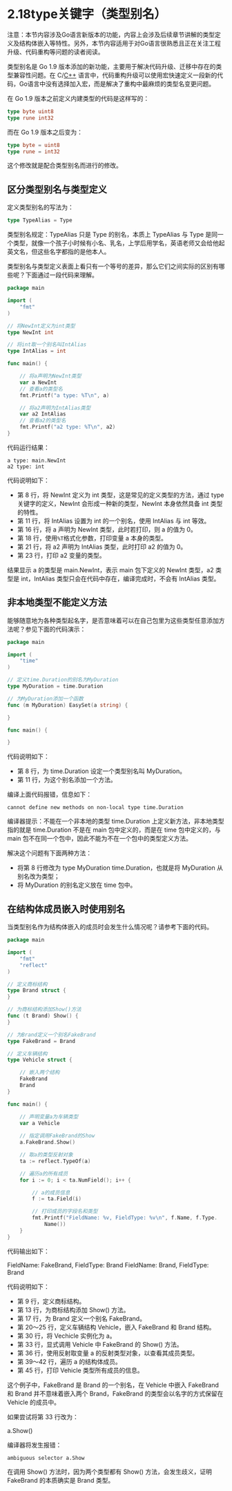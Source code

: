# 2.18type关键字（类型别名）

注意：本节内容涉及Go语言新版本的功能，内容上会涉及后续章节讲解的类型定义及结构体嵌入等特性。另外，本节内容适用于对Go语言很熟悉且正在关注工程升级、代码重构等问题的读者阅读。

类型别名是 Go 1.9 版本添加的新功能，主要用于解决代码升级、迁移中存在的类型兼容性问题。在 C/[C++](http://c.biancheng.net/cplus/) 语言中，代码重构升级可以使用宏快速定义一段新的代码，Go语言中没有选择加入宏，而是解决了重构中最麻烦的类型名变更问题。

在 Go 1.9 版本之前定义内建类型的代码是这样写的：

```go
type byte uint8
type rune int32
```

而在 Go 1.9 版本之后变为：

```go
type byte = uint8
type rune = int32
```

这个修改就是配合类型别名而进行的修改。

## 区分类型别名与类型定义

定义类型别名的写法为：

```go
type TypeAlias = Type
```

类型别名规定：TypeAlias 只是 Type 的别名，本质上 TypeAlias 与 Type 是同一个类型，就像一个孩子小时候有小名、乳名，上学后用学名，英语老师又会给他起英文名，但这些名字都指的是他本人。

类型别名与类型定义表面上看只有一个等号的差异，那么它们之间实际的区别有哪些呢？下面通过一段代码来理解。

```go
package main

import (
    "fmt"
)

// 将NewInt定义为int类型
type NewInt int

// 将int取一个别名叫IntAlias
type IntAlias = int

func main() {

    // 将a声明为NewInt类型
    var a NewInt
    // 查看a的类型名
    fmt.Printf("a type: %T\n", a)

    // 将a2声明为IntAlias类型
    var a2 IntAlias
    // 查看a2的类型名
    fmt.Printf("a2 type: %T\n", a2)
}
```

代码运行结果：

```
a type: main.NewInt
a2 type: int
```

代码说明如下：

- 第 8 行，将 NewInt 定义为 int 类型，这是常见的定义类型的方法，通过 type 关键字的定义，NewInt 会形成一种新的类型，NewInt 本身依然具备 int 类型的特性。
- 第 11 行，将 IntAlias 设置为 int 的一个别名，使用 IntAlias 与 int 等效。
- 第 16 行，将 a 声明为 NewInt 类型，此时若打印，则 a 的值为 0。
- 第 18 行，使用`%T`格式化参数，打印变量 a 本身的类型。
- 第 21 行，将 a2 声明为 IntAlias 类型，此时打印 a2 的值为 0。
- 第 23 行，打印 a2 变量的类型。


结果显示 a 的类型是 main.NewInt，表示 main 包下定义的 NewInt 类型，a2 类型是 int，IntAlias 类型只会在代码中存在，编译完成时，不会有 IntAlias 类型。

## 非本地类型不能定义方法

能够随意地为各种类型起名字，是否意味着可以在自己包里为这些类型任意添加方法呢？参见下面的代码演示：

```go
package main

import (
    "time"
)

// 定义time.Duration的别名为MyDuration
type MyDuration = time.Duration

// 为MyDuration添加一个函数
func (m MyDuration) EasySet(a string) {

}

func main() {

}
```

代码说明如下：

- 第 8 行，为 time.Duration 设定一个类型别名叫 MyDuration。
- 第 11 行，为这个别名添加一个方法。


编译上面代码报错，信息如下：

```
cannot define new methods on non-local type time.Duration
```

编译器提示：不能在一个非本地的类型 time.Duration 上定义新方法，非本地类型指的就是 time.Duration 不是在 main 包中定义的，而是在 time 包中定义的，与 main 包不在同一个包中，因此不能为不在一个包中的类型定义方法。

解决这个问题有下面两种方法：

- 将第 8 行修改为 type MyDuration time.Duration，也就是将 MyDuration 从别名改为类型；
- 将 MyDuration 的别名定义放在 time 包中。

## 在结构体成员嵌入时使用别名

当类型别名作为结构体嵌入的成员时会发生什么情况呢？请参考下面的代码。

```go
package main

import (
    "fmt"
    "reflect"
)

// 定义商标结构
type Brand struct {
}

// 为商标结构添加Show()方法
func (t Brand) Show() {
}

// 为Brand定义一个别名FakeBrand
type FakeBrand = Brand

// 定义车辆结构
type Vehicle struct {

    // 嵌入两个结构
    FakeBrand
    Brand
}

func main() {

    // 声明变量a为车辆类型
    var a Vehicle
   
    // 指定调用FakeBrand的Show
    a.FakeBrand.Show()

    // 取a的类型反射对象
    ta := reflect.TypeOf(a)

    // 遍历a的所有成员
    for i := 0; i < ta.NumField(); i++ {

        // a的成员信息
        f := ta.Field(i)

        // 打印成员的字段名和类型
        fmt.Printf("FieldName: %v, FieldType: %v\n", f.Name, f.Type.
            Name())
    }
}
```

代码输出如下：

FieldName: FakeBrand, FieldType: Brand
FieldName: Brand, FieldType: Brand

代码说明如下：

- 第 9 行，定义商标结构。
- 第 13 行，为商标结构添加 Show() 方法。
- 第 17 行，为 Brand 定义一个别名 FakeBrand。
- 第 20～25 行，定义车辆结构 Vehicle，嵌入 FakeBrand 和 Brand 结构。
- 第 30 行，将 Vechicle 实例化为 a。
- 第 33 行，显式调用 Vehicle 中 FakeBrand 的 Show() 方法。
- 第 36 行，使用反射取变量 a 的反射类型对象，以查看其成员类型。
- 第 39～42 行，遍历 a 的结构体成员。
- 第 45 行，打印 Vehicle 类型所有成员的信息。


这个例子中，FakeBrand 是 Brand 的一个别名，在 Vehicle 中嵌入 FakeBrand 和 Brand 并不意味着嵌入两个 Brand，FakeBrand 的类型会以名字的方式保留在 Vehicle 的成员中。

如果尝试将第 33 行改为：

a.Show()

编译器将发生报错：

```
ambiguous selector a.Show
```

在调用 Show() 方法时，因为两个类型都有 Show() 方法，会发生歧义，证明 FakeBrand 的本质确实是 Brand 类型。

